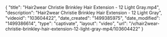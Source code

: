 {
    "title": "Hair2wear Christie Brinkley Hair Extension - 12 Light Gray.mp4",
    "description": "Hair2wear Christie Brinkley Hair Extension - 12 Light Gray",
    "videoid": "103604422",
    "date_created": "1499385975",
    "date_modified": "1499386614",
    "type": "captivate",
    "layout": "video",
    "url": "\/v\/hair2wear-christie-brinkley-hair-extension-12-light-gray-mp4\/103604422"
}